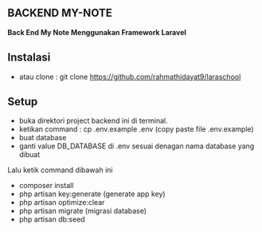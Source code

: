 ## BACKEND MY-NOTE
<p><b>
Back End My Note Menggunakan Framework Laravel
</b></p>

## Instalasi
- atau clone : git clone https://github.com/rahmathidayat9/laraschool

## Setup
- buka direktori project backend ini di terminal.
- ketikan command : cp .env.example .env (copy paste file .env.example)
- buat database 
- ganti value DB_DATABASE di .env sesuai denagan nama database yang dibuat 

Lalu ketik command dibawah ini
- composer install
- php artisan key:generate (generate app key)
- php artisan optimize:clear 
- php artisan migrate (migrasi database)
- php artisan db:seed 

